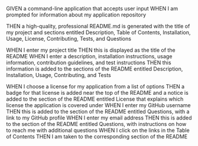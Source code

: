GIVEN a command-line application that accepts user input
WHEN I am prompted for information about my application repository
<!-- use inquirer prompts to ask the questions about the repo. -->
THEN a high-quality, professional README.md is generated with the title of my project and sections entitled Description, Table of Contents, Installation, Usage, License, Contributing, Tests, and Questions
<!-- create README.md with these sections, use funtion "writetofile"-->
WHEN I enter my project title
THEN this is displayed as the title of the README
WHEN I enter a description, installation instructions, usage information, contribution guidelines, and test instructions
THEN this information is added to the sections of the README entitled Description, Installation, Usage, Contributing, and Tests
<!-- grab this information using the key and put it in the readme using ${} -->
WHEN I choose a license for my application from a list of options
THEN a badge for that license is added near the top of the README and a notice is added to the section of the README entitled License that explains which license the application is covered under
WHEN I enter my GitHub username
THEN this is added to the section of the README entitled Questions, with a link to my GitHub profile
WHEN I enter my email address
THEN this is added to the section of the README entitled Questions, with instructions on how to reach me with additional questions
WHEN I click on the links in the Table of Contents
THEN I am taken to the corresponding section of the README